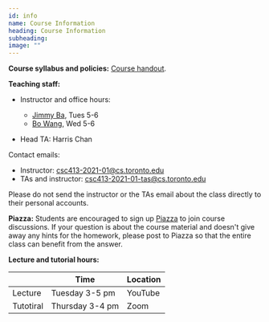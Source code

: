 ```yaml
---
id: info
name: Course Information
heading: Course Information
subheading:  
image: ""
---
```



**Course syllabus and policies:**  [Course handout](assets/misc/syllabus.pdf).

**Teaching staff:**  

* Instructor and office hours: 
  * [Jimmy Ba](http://jimmylba.github.com), Tues 5-6
  * [Bo Wang](https://wanglab.ml/),  Wed 5-6

* Head TA: Harris Chan

Contact emails:

* Instructor: [csc413-2021-01@cs.toronto.edu](mailto:csc413-2020-01@cs.toronto.edu)
* TAs and instructor: [csc413-2021-01-tas@cs.toronto.edu](mailto:csc413-2020-01-tas@cs.toronto.edu)

Please do not send the instructor or the TAs email about the class directly to their personal accounts.

**Piazza:** Students are encouraged to sign up [Piazza](http://piazza.com/utoronto.ca/winter2021/csc4132516) to join course discussions.
If your question is about the course material and doesn't give away any hints for the homework, please post to Piazza so that the entire class can benefit from the answer.


**Lecture and tutorial hours:**  

|           | Time      | Location  |
|-----------|--------------|--------------|
| Lecture | Tuesday 3-5 pm  | YouTube       | 
| Tutotiral | Thursday 3-4 pm | Zoom       | 

<br/> 



